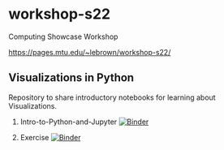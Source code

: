 # workshop-s22
Computing Showcase Workshop

https://pages.mtu.edu/~lebrown/workshop-s22/

## Visualizations in Python

Repository to share introductory notebooks for learning about Visualizations. 

1. Intro-to-Python-and-Jupyter 
[![Binder](https://mybinder.org/badge_logo.svg)](https://mybinder.org/v2/gh/lebrown/workshop-s22/HEAD?filepath=Intro-to-Python-and-Jupyter.ipynb)

2. Exercise 
[![Binder](https://mybinder.org/badge_logo.svg)](https://mybinder.org/v2/gh/lebrown/workshop-s22/HEAD?filepath=exercise.ipynb)
